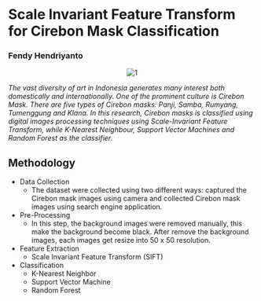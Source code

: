 # Scale Invariant Feature Transform for Cirebon Mask Classification
### Fendy Hendriyanto

<center><img class="carousel-lazy-element carousel-slide-is-portrait carousel-element-loaded carousel-element-load-success" data-src="https://media-exp1.licdn.com/dms/image/C561FAQFVIXatGl56ow/feedshare-document-images_800/1?e=1591286400&amp;v=beta&amp;t=gjWvnKzX-vdF5He4jYGAAGGHUu9CxxS9DBR_BqRhuWA" alt="1" src="https://media-exp1.licdn.com/dms/image/C561FAQFVIXatGl56ow/feedshare-document-images_800/1?e=1591286400&amp;v=beta&amp;t=gjWvnKzX-vdF5He4jYGAAGGHUu9CxxS9DBR_BqRhuWA"></center>

<i>The vast diversity of art in Indonesia generates many interest both domestically and internationally. One of the prominent culture is Cirebon Mask. There are five types of Cirebon masks: Panji, Samba, Rumyang, Tumenggung and Klana. In this research, Cirebon masks is classified using digital images processing techniques using Scale-Invariant Feature Transform, while K-Nearest Neighbour, Support Vector Machines and Random Forest as the classifier.</i>

## Methodology 
* Data Collection
  * The dataset were collected using two different ways: captured the Cirebon mask images using camera and collected Cirebon mask images    using search engine application.
* Pre-Processing 
  * In this step, the background images were removed manually, this make the background become black. After remove the background images, each images get resize into 50 x 50 resolution.
* Feature Extraction 
  * Scale Invariant Feature Transform (SIFT) 
* Classification
  * K-Nearest Neighbor
  * Support Vector Machine
  * Random Forest
